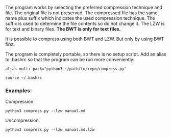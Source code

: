 The program works by selecting the preferred compression technique and file.
The original file is not preserved. The compressed file has the same name plus
suffix which indicates the used compression technique. The suffix is used to
determine the file contents so do not change it. The LZW is for text and binary
files. **The BWT is only for text files.**

It is possible to compress using both BWT and LZW. But only by using BWT first.

The program is completely portable, so there is no setup script. Add an alias
to .bashrc so that the program can be run more conveniently:

`alias multi-pack="python3 ~/path/to/repo/compress.py"`

`source ~/.bashrc`

### Examples:

Compression:

`python3 compress.py --lzw manual.md`

Uncompression:

`python3 compress.py --lzw manual.md.lzw`

